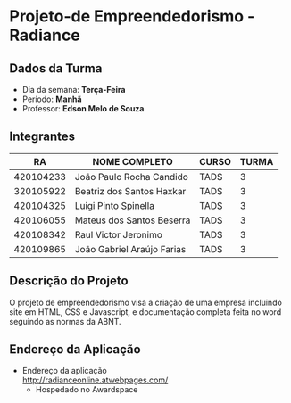 # Projeto-de Empreendedorismo - Radiance

## Dados da Turma
* Dia da semana: **Terça-Feira**
* Período: **Manhã** 
* Professor: **Edson Melo de Souza**

## Integrantes
| RA   | NOME COMPLETO | CURSO | TURMA |
|------|---------------|-------|-------|
| 420104233  |  João Paulo Rocha Candido         | TADS  | 3 |
| 320105922  | Beatriz dos Santos Haxkar         | TADS  | 3 |
| 420104325  |  Luigi Pinto Spinella             | TADS  | 3 |
| 420106055  |  Mateus dos Santos Beserra        | TADS  | 3 | 
| 420108342  |  Raul Victor Jeronimo             | TADS  | 3 | 
| 420109865  | João Gabriel Araújo Farias        | TADS  | 3 | 



## Descrição do Projeto 
O projeto de empreendedorismo visa a criação de uma empresa incluindo site em HTML, CSS e Javascript, e documentação completa feita no word seguindo as normas da ABNT. 

## Endereço da Aplicação

* Endereço da aplicação  
	http://radianceonline.atwebpages.com/
	+ Hospedado no Awardspace 


